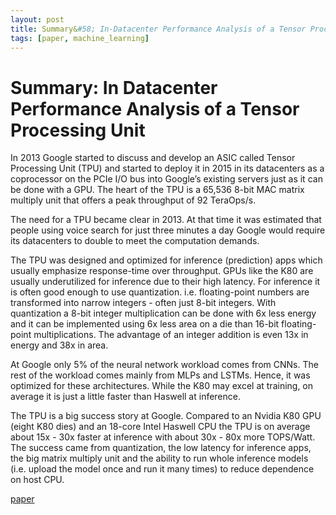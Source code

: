 ```yaml
---
layout: post
title: Summary&#58; In-Datacenter Performance Analysis of a Tensor Processing Unit
tags: [paper, machine_learning]
---
```


# Summary: In Datacenter Performance Analysis of a Tensor Processing Unit

In 2013 Google started to discuss and develop an ASIC called Tensor Processing Unit (TPU) and started to deploy it in 2015 in its datacenters as a coprocessor on the PCIe I/O bus into Google’s existing servers just as it can be done with a GPU. The heart of the TPU is a 65,536 8-bit MAC matrix multiply unit that offers a peak throughput of 92 TeraOps/s. 

The need for a TPU became clear in 2013. At that time it was estimated that people using voice search for just three minutes a day Google would require its datacenters to double to meet the computation demands. 

The TPU was designed and optimized for inference (prediction) apps which usually emphasize response-time over throughput. GPUs like the K80 are usually underutilized for inference due to their high latency. For inference it is often good enough to use quantization. i.e. floating-point numbers are transformed into narrow integers - often just 8-bit integers. With quantization a 8-bit integer multiplication can be done with 6x less energy and it can be implemented using 6x less area on a die than 16-bit floating-point multiplications. The advantage of an integer addition is even 13x in energy and 38x in area. 

At Google only 5% of the neural network workload comes from CNNs. The rest of the workload comes mainly from MLPs and LSTMs. Hence, it was optimized for these architectures. While the K80 may excel at training, on average it is just a little faster than Haswell at inference.

The TPU is a big success story at Google. Compared to an Nvidia K80 GPU (eight K80 dies) and an 18-core Intel Haswell CPU the TPU is on average about 15x - 30x faster at inference with about 30x - 80x more TOPS/Watt. The success came from quantization, the low latency for inference apps, the big matrix multiply unit and the ability to run whole inference models (i.e. upload the model once and run it many times) to reduce dependence on host CPU. 

[paper](https://arxiv.org/pdf/1704.04760.pdf)
